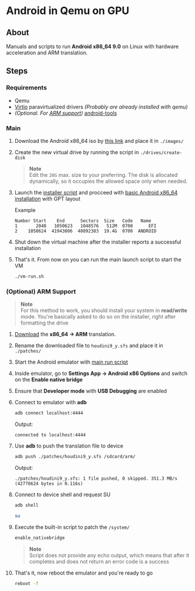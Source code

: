 # Android in Qemu on GPU
## About
Manuals and scripts to run **Android x86_64 9.0** on Linux with hardware acceleration and ARM translation.


## Steps
### Requirements
- Qemu
- [Virtio](https://www.linux-kvm.org/page/Virtio) paravirtualized drivers *(Probably are already installed with qemu)*
- *(Optional. For [ARM support](#optional-arm-support))* [android-tools](https://developer.android.com/tools/releases/platform-tools)


### Main
1. Download the Android x86_64 iso by [this link](https://sourceforge.net/projects/android-x86/files/Release%209.0/android-x86_64-9.0-r2.iso/download) and place it in `./images/`
2. Create the new virtual drive by running the script in `./drives/create-disk`
   > **Note**  
   > Edit the `20G` max. size to your preferring. The disk is allocated dynamically, so it occupies the allowed space only when needed.
3. Launch the [installer script](./vm-install.sh) and procceed with [basic Android x86_64 installation](https://www.android-x86.org/installhowto.html) with GPT layout

   Example
   ```
   Number Start    End      Sectors  Size   Code   Name
   1       2048   1050623   1048576   512M  0700      EFI
   2    1050624  41943006  40892383  19.4G  0700  ANDROID
   ```
4. Shut down the virtual machine after the installer reports a successful installation
5. That's it. From now on you can run the main launch script to start the VM
   ```sh
   ./vm-run.sh
   ```


### (Optional) ARM Support
> **Note**  
> For this method to work, you should install your system in **read/write** mode. You're basically asked to do so on the installer, right after formatting the drive

1. [Download](http://dl.android-x86.org/houdini/9_y/houdini.sfs) the **x86_64 -> ARM** translation.
2. Rename the downloaded file to `houdini9_y.sfs` and place it in `./patches/`
3. Start the Android emulator with [main run script](./vm-run.sh)
4. Inside emulator, go to **Settings App -> Android x86 Options** and switch on the **Enable native bridge**
5. Ensure that **Developer mode** with **USB Debugging** are enabled
6. Connect to emulator with **adb**
   ```sh
   adb connect localhost:4444
   ```
   Output:
   ```Log
   connected to localhost:4444
   ```
7. Use **adb** to push the translation file to device
   ```sh
   adb push ./patches/houdini9_y.sfs /sdcard/arm/
   ```
   Output:
   ```Log
   ./patches/houdini9_y.sfs: 1 file pushed, 0 skipped. 351.3 MB/s (42778624 bytes in 0.116s)
   ```
8. Connect to device shell and request SU
   ```sh
   adb shell
   ```
   ```sh
   su
   ```
9. Execute the built-in script to patch the `/system/`
   ```sh
   enable_nativebridge
   ```
   > **Note**  
   > Script does not provide any echo output, which means that after it completes and does not return an error code is a success

10. That's it, now reboot the emulator and you're ready to go
    ```sh
    reboot -f
    ```
